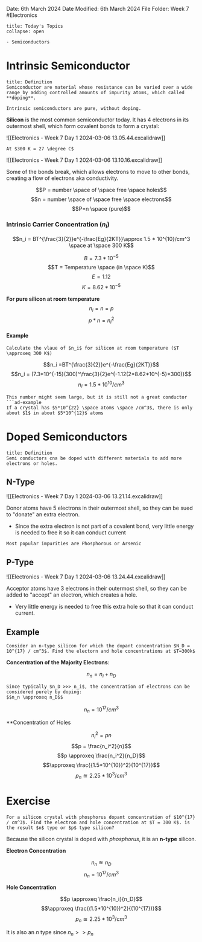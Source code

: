 Date: 6th March 2024
Date Modified: 6th March 2024
File Folder: Week 7
#Electronics

```ad-abstract
title: Today's Topics
collapse: open

- Semiconductors

```

# Intrinsic Semiconductor

```ad-summary
title: Definition
Semiconductor are material whose resistance can be varied over a wide range by adding controlled amounts of impurity atoms, which called **doping**.
```

```ad-note
Intrinsic semiconductors are pure, without doping.
```

**Silicon** is the most common semiconductor today. It has 4 electrons in its outermost shell, which form covalent bonds to form a crystal:

![[Electronics - Week 7 Day 1 2024-03-06 13.05.44.excalidraw]] 

```ad-note
At $300 K = 27 \degree C$
```

![[Electronics - Week 7 Day 1 2024-03-06 13.10.16.excalidraw]]

Some of the bonds break, which allows electrons to move to other bonds, creating a flow of electrons aka conductivity.

$$P = number \space of \space free \space holes$$
$$n = number \space of \space free \space electrons$$
$$P=n \space (pure)$$

 ### Intrinsic Carrier Concentration ($n_i$)

$$n_i = BT^{\frac{3}{2}}e^{-\frac{Eg}{2KT}}\approx 1.5 * 10^{10}/cm^3 \space at \space 300 K$$

$$B=7.3*10^{-5}$$
$$T = Temperature \space (in \space K)$$
$$E = 1.12$$
$$K = 8.62*10^{-5}$$

**For pure silicon at room temperature**
$$n_i = n = p$$
$$p*n=n^2_i$$
#### Example

```ad-question
Calculate the vlaue of $n_i$ for silicon at room temperature ($T \approxeq 300 K$)
```

$$n_i =BT^{\frac{3}{2}}e^{-\frac{Eg}{2KT}}$$
$$n_i = (7.3*10^{-15}(300)^\frac{3}{2}e^{-1.12(2*8.62*10^{-5}*300)}$$
$$n_i = 1.5 * 10^{10} / cm^3$$

```ad-note
This number might seem large, but it is still not a great conductor
```ad-example
If a crystal has $5*10^{22} \space atoms \space /cm^3$, there is only about $1$ in about $5*10^{12}$ atoms
```

# Doped Semiconductors

```ad-summary
title: Definition
Semi conductors cna be doped with different materials to add more electrons or holes.
```

## N-Type

![[Electronics - Week 7 Day 1 2024-03-06 13.21.14.excalidraw]]

Donor atoms have 5 electrons in their outermost shell, so they can be sued to "donate" an extra electron.
- Since the extra electron is not part of a covalent bond, very little energy is needed to free it so it can conduct current

```ad-note
Most popular impurities are Phosphorous or Arsenic
```

## P-Type

![[Electronics - Week 7 Day 1 2024-03-06 13.24.44.excalidraw]]

Acceptor atoms have 3 electrons in their outermost shell, so they can be added to "accept" an electron, which creates a hole.
- Very little energy is needed to free this extra hole so that it can conduct current.

## Example

```ad-question
Consider an n-type silicon for which the dopant concentration $N_D = 10^{17} / cm^3$. Find the electorn and hole concentrations at $T=300k$
```

**Concentration of the Majority Electrons**:

$$n_n = n_i + n_D$$

```ad-note
Since typically $n_D >>> n_i$, the concentration of electrons can be considered purely by doping:
$$n_n \approxeq n_D$$
```

$$n_n = 10^{17} / cm^3$$

**Concentration of Holes

$$n_i^2=pn$$
$$p = \frac{n_i^2}{n}$$
$$p \approxeq \frac{n_i^2}{n_D}$$
$$\approxeq \frac{{1.5*10^{10}}^2}{10^{17}}$$
$$p_n \approxeq 2.25 * 10^3 /cm^3$$

# Exercise

```ad-question
For a silicon crystal with phosphorus dopant concentration of $10^{17} / cm^3$. Find the electron and hole concentration at $T = 300 K$. is the result $n$ type or $p$ type silicon?
```

Because the silicon crystal is doped with *phosphorus*, it is an **n-type** silicon.

**Electron Concentration**

$$n_n \approxeq n_D$$
$$n_n = 10^{17} / cm^3$$

**Hole Concentration**

$$p \approxeq \frac{n_i}{n_D}$$
$$\approxeq  \frac{(1.5*10^{10})^2}{(10^{17})}$$
$$p_n \approxeq 2.25 * 10^3 / cm^3$$

It is also an $n$ type since $n_n >> p_n$





